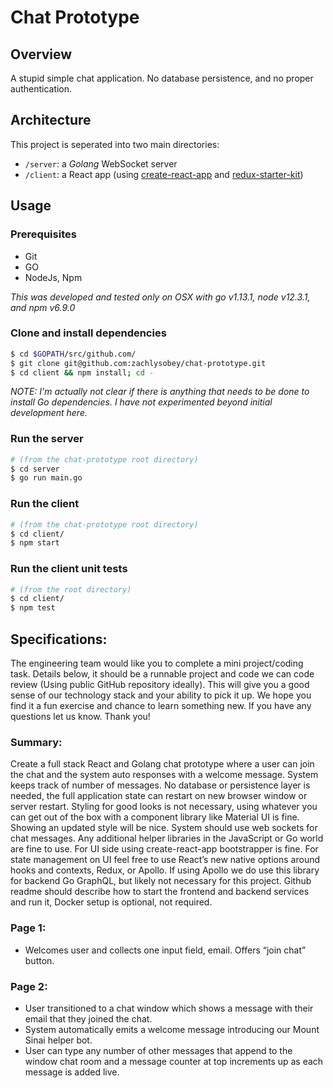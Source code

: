 # Chat Prototype

## Overview

A stupid simple chat application. No database persistence, and no proper authentication.

## Architecture

This project is seperated into two main directories:
- `/server`: a *Golang* WebSocket server
- `/client`: a React app (using [create-react-app](https://github.com/facebook/create-react-app) and [redux-starter-kit](https://redux-starter-kit.js.org))

## Usage

### Prerequisites

- Git
- GO
- NodeJs, Npm

*This was developed and tested only on OSX with go v1.13.1, node v12.3.1, and npm v6.9.0*

### Clone and install dependencies

```sh
$ cd $GOPATH/src/github.com/
$ git clone git@github.com:zachlysobey/chat-prototype.git
$ cd client && npm install; cd -
```

*NOTE: I'm actually not clear if there is anything that needs to be done to install Go dependencies. I have not experimented beyond initial development here.*

### Run the server

```sh
# (from the chat-prototype root directory)
$ cd server
$ go run main.go
```

### Run the client

```sh
# (from the chat-prototype root directory)
$ cd client/
$ npm start
```

### Run the client unit tests

```sh
# (from the root directory)
$ cd client/
$ npm test
```

## Specifications:

The engineering team would like you to complete a mini project/coding task. Details below, it should be a runnable project and code we can code review (Using public GitHub repository ideally). This will give you a good sense of our technology stack and your ability to pick it up. We hope you find it a fun exercise and chance to learn something new.  If you have any questions let us know.  Thank you!

### Summary:

Create a full stack React and Golang chat prototype where a user can join the chat and the system auto responses with a welcome message. System keeps track of number of messages. No database or persistence layer is needed, the full application state can restart on new browser window or server restart. Styling for good looks is not necessary, using whatever you can get out of the box with a component library like Material UI is fine. Showing an updated style will be nice. System should use web sockets for chat messages. Any additional helper libraries in the JavaScript or Go world are fine to use.  For UI side using create-react-app bootstrapper is fine.  For state management on UI feel free to use React’s new native options around hooks and contexts, Redux, or Apollo.  If using Apollo we do use this library for backend Go GraphQL, but likely not necessary for this project.  Github readme should describe how to start the frontend and backend services and run it, Docker setup is optional, not required.

### Page 1:

- Welcomes user and collects one input field, email. Offers “join chat” button.

### Page 2:

- User transitioned to a chat window which shows a message with their email that they joined the chat.
- System automatically emits a welcome message introducing our Mount Sinai helper bot.
- User can type any number of other messages that append to the window chat room and a message counter at top increments up as each message is added live.
